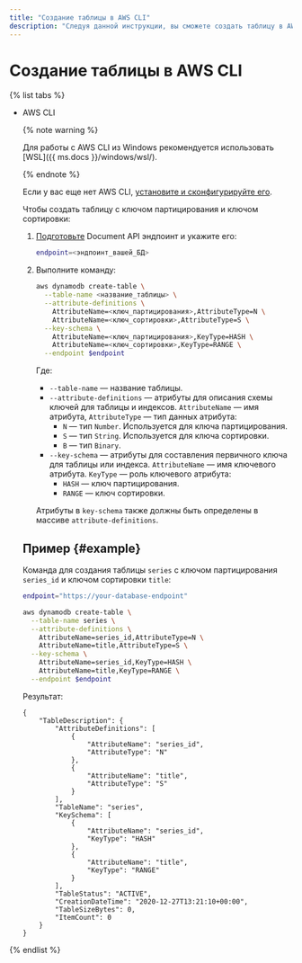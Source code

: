 ```yaml
---
title: "Создание таблицы в AWS CLI"
description: "Следуя данной инструкции, вы сможете создать таблицу в AWS CLI."
---
```


# Создание таблицы в AWS CLI

{% list tabs %}

- AWS CLI

    {% note warning %}

    Для работы с AWS CLI из Windows рекомендуется использовать [WSL]({{ ms.docs }}/windows/wsl/).

    {% endnote %}

    Если у вас еще нет AWS CLI, [установите и сконфигурируйте его](../../../../storage/tools/aws-cli.md).
    
    Чтобы создать таблицу с ключом партицирования и ключом сортировки:
    
    1. [Подготовьте](index.md#before-you-begin) Document API эндпоинт и укажите его:

       ```bash
       endpoint=<эндпоинт_вашей_БД>
       ```

    2. Выполните команду:

       ```bash
       aws dynamodb create-table \
         --table-name <название_таблицы> \
         --attribute-definitions \
           AttributeName=<ключ_партицирования>,AttributeType=N \
           AttributeName=<ключ_сортировки>,AttributeType=S \
         --key-schema \
           AttributeName=<ключ_партицирования>,KeyType=HASH \
           AttributeName=<ключ_сортировки>,KeyType=RANGE \
         --endpoint $endpoint
       ```

       Где:
       
       * `--table-name` — название таблицы.
       * `--attribute-definitions` — атрибуты для описания схемы ключей для таблицы и индексов. `AttributeName` — имя атрибута, `AttributeType` — тип данных атрибута: 
         * `N` — тип `Number`. Используется для ключа партицирования.
         * `S` — тип `String`. Используется для ключа сортировки.
         * `B` — тип `Binary`.
       * `--key-schema` — атрибуты для составления первичного ключа для таблицы или индекса. `AttributeName` — имя ключевого атрибута. `KeyType` — роль ключевого атрибута:
         * `HASH` — ключ партицирования. 
         * `RANGE` — ключ сортировки.
       
       Атрибуты в `key-schema` также должны быть определены в массиве `attribute-definitions`.

    ## Пример {#example}
  
    Команда для создания таблицы `series` с ключом партицирования `series_id` и ключом сортировки `title`:
    
    ```bash
    endpoint="https://your-database-endpoint"
    ```

    ```bash
    aws dynamodb create-table \
      --table-name series \
      --attribute-definitions \
        AttributeName=series_id,AttributeType=N \
        AttributeName=title,AttributeType=S \
      --key-schema \
        AttributeName=series_id,KeyType=HASH \
        AttributeName=title,KeyType=RANGE \
      --endpoint $endpoint
    ```

    Результат:

    ```text
    {
        "TableDescription": {
            "AttributeDefinitions": [
                {
                    "AttributeName": "series_id",
                    "AttributeType": "N"
                },
                {
                    "AttributeName": "title",
                    "AttributeType": "S"
                }
            ],
            "TableName": "series",
            "KeySchema": [
                {
                    "AttributeName": "series_id",
                    "KeyType": "HASH"
                },
                {
                    "AttributeName": "title",
                    "KeyType": "RANGE"
                }
            ],
            "TableStatus": "ACTIVE",
            "CreationDateTime": "2020-12-27T13:21:10+00:00",
            "TableSizeBytes": 0,
            "ItemCount": 0
        }
    }
    ```

{% endlist %}
